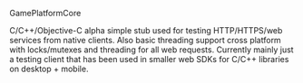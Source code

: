 GamePlatformCore

C/C++/Objective-C alpha simple stub used for testing HTTP/HTTPS/web services from native clients.  Also basic threading support cross platform with locks/mutexes and threading for all web requests.  Currently mainly just a testing client that has been used in smaller web SDKs for C/C++ libraries on desktop + mobile.